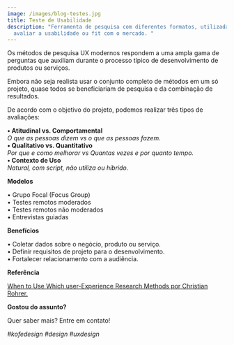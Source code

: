 ```yaml
---
image: /images/blog-testes.jpg
title: Teste de Usabilidade
description: "Ferramenta de pesquisa com diferentes formatos, utilizada para
  avaliar a usabilidade ou fit com o mercado. "
---
```

Os métodos de pesquisa UX modernos respondem a uma ampla gama de perguntas que auxiliam durante o processo típico de desenvolvimento de produtos ou serviços.

Embora não seja realista usar o conjunto completo de métodos em um só projeto, quase todos se beneficiariam de pesquisa e da combinação de resultados.

De acordo com o objetivo do projeto, podemos realizar três tipos de avaliações:

**• Atitudinal vs. Comportamental**\
*O que as pessoas dizem vs o que as pessoas fazem.*\
**• Qualitativo vs. Quantitativo**\
*Por que e como melhorar vs Quantas vezes e por quanto tempo.*\
**• Contexto de Uso**\
*Natural, com script, não utiliza ou híbrido.*

**Modelos**

• Grupo Focal (Focus Group)\
• Testes remotos moderados\
• Testes remotos não moderados\
• Entrevistas guiadas

**Benefícios**

• Coletar dados sobre o negócio, produto ou serviço.\
• Definir requisitos de projeto para o desenvolvimento.\
• Fortalecer relacionamento com a audiência.

**Referência**

[When to Use Which user-Experience Research Methods por Christian Rohrer.](https://www.nngroup.com/articles/which-ux-research-methods/)

**Gostou do assunto?**

Quer saber mais? Entre em contato!

*\#kofedesign #design #uxdesign*